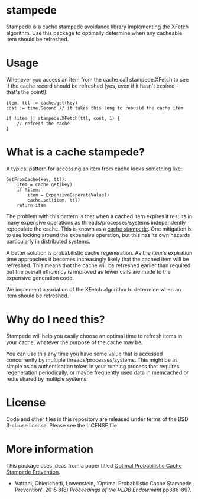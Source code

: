 # stampede

Stampede is a cache stampede avoidance library implementing the XFetch algorithm.
Use this package to optimally determine when any cacheable item should be refreshed.

# Usage

Whenever you access an item from the cache call stampede.XFetch to see if the cache
record should be refreshed (yes, even if it hasn't expired - that's the point!).

```
item, ttl := cache.get(key)
cost := time.Second // it takes this long to rebuild the cache item

if !item || stampede.XFetch(ttl, cost, 1) {
    // refresh the cache
}
```

# What is a cache stampede?

A typical pattern for accessing an item from cache looks something like:

```
GetFromCache(key, ttl):
    item = cache.get(key)
    if !item:
        item = ExpensiveGenerateValue()
        cache.set(item, ttl)
    return item
```

The problem with this pattern is that when a cached item expires it results in many
expensive operations as threads/processes/systems independently repopulate the
cache. This is known as a [cache stampede](https://en.wikipedia.org/wiki/Cache_stampede).
One mitigation is to use locking around the expensive operation, but this
has its own hazards particularly in distributed systems.

A better solution is probabilistic cache regeneration. As the item's expiration time
approaches it becomes increasingly likely that the cached item will be refreshed.
This means that the cache will be refreshed earlier than required but the overall
efficiency is improved as fewer calls are made to the expensive generation code.

We implement a variation of the XFetch algorithm to determine when an item should be refreshed.

# Why do I need this?

Stampede will help you easily choose an optimal time to refresh items in your cache,
whatever the purpose of the cache may be.

You can use this any time you have some value that is accessed concurrently by
multiple threads/processes/systems. This might be as simple as an authentication
token in your running process that requires regeneration periodically, or maybe
frequently used data in memcached or redis shared by multiple systems.

# License

Code and other files in this repository are released under terms of the BSD 3-clause license.
Please see the LICENSE file.

# More information

This package uses ideas from a paper titled [Optimal Probabilistic Cache Stampede Prevention](https://dl.acm.org/citation.cfm?id=2757813).

* Vattani, Chierichetti, Lowenstein, 'Optimal Probabilistic Cache Stampede Prevention', 2015 8(8) _Proceedings of the VLDB Endowment_ pp886-897.
